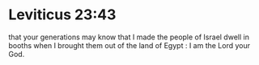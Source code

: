 # Leviticus 23:43

that your generations may know that I made the people of Israel dwell in booths when I brought them out of the land of Egypt : I am the Lord your God.
